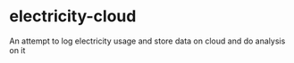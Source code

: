 # electricity-cloud
An attempt to log electricity usage and store data on cloud and do analysis on it

